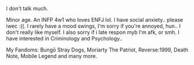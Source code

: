 I don't talk much.

Minor age. An INFP 4w1 who loves ENFJ lol. I have social anxiety.. please iwec :((. I rarely have a mood swings, I'm sorry if you're annoyed, hun.. I don't really like myself. I also sorry if i late respon myb I'm afk, or smh. I have interested in Criminology and Psychology..

My Fandoms: Bungō Stray Dogs, Moriarty The Patriot, Reverse:1999, Death Note, Mobile Legend and many more.
